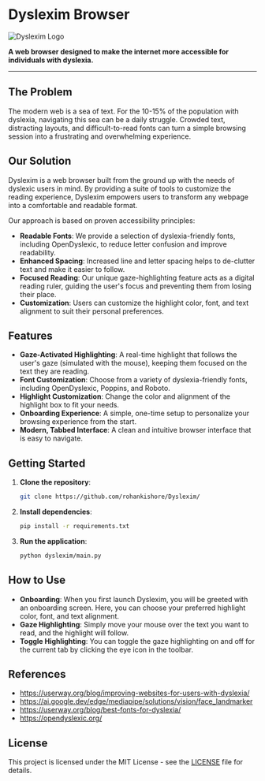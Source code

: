 # Dyslexim Browser

![Dyslexim Logo](https://raw.githubusercontent.com/Rohan-s18/Dyslexim/main/assets/logo.png)

**A web browser designed to make the internet more accessible for individuals with dyslexia.**

---

## The Problem

The modern web is a sea of text. For the 10-15% of the population with dyslexia, navigating this sea can be a daily struggle. Crowded text, distracting layouts, and difficult-to-read fonts can turn a simple browsing session into a frustrating and overwhelming experience.

## Our Solution

Dyslexim is a web browser built from the ground up with the needs of dyslexic users in mind. By providing a suite of tools to customize the reading experience, Dyslexim empowers users to transform any webpage into a comfortable and readable format.

Our approach is based on proven accessibility principles:

*   **Readable Fonts**: We provide a selection of dyslexia-friendly fonts, including OpenDyslexic, to reduce letter confusion and improve readability.
*   **Enhanced Spacing**: Increased line and letter spacing helps to de-clutter text and make it easier to follow.
*   **Focused Reading**: Our unique gaze-highlighting feature acts as a digital reading ruler, guiding the user's focus and preventing them from losing their place.
*   **Customization**: Users can customize the highlight color, font, and text alignment to suit their personal preferences.

## Features

*   **Gaze-Activated Highlighting**: A real-time highlight that follows the user's gaze (simulated with the mouse), keeping them focused on the text they are reading.
*   **Font Customization**: Choose from a variety of dyslexia-friendly fonts, including OpenDyslexic, Poppins, and Roboto.
*   **Highlight Customization**: Change the color and alignment of the highlight box to fit your needs.
*   **Onboarding Experience**: A simple, one-time setup to personalize your browsing experience from the start.
*   **Modern, Tabbed Interface**: A clean and intuitive browser interface that is easy to navigate.

## Getting Started

1.  **Clone the repository**:
    ```bash
    git clone https://github.com/rohankishore/Dyslexim/
    ```
2.  **Install dependencies**:
    ```bash
    pip install -r requirements.txt
    ```
3.  **Run the application**:
    ```bash
    python dyslexim/main.py
    ```

## How to Use

*   **Onboarding**: When you first launch Dyslexim, you will be greeted with an onboarding screen. Here, you can choose your preferred highlight color, font, and text alignment.
*   **Gaze Highlighting**: Simply move your mouse over the text you want to read, and the highlight will follow.
*   **Toggle Highlighting**: You can toggle the gaze highlighting on and off for the current tab by clicking the eye icon in the toolbar.


## References
- https://userway.org/blog/improving-websites-for-users-with-dyslexia/
- https://ai.google.dev/edge/mediapipe/solutions/vision/face_landmarker
- https://userway.org/blog/best-fonts-for-dyslexia/
- https://opendyslexic.org/

## License

This project is licensed under the MIT License - see the [LICENSE](LICENSE) file for details.
